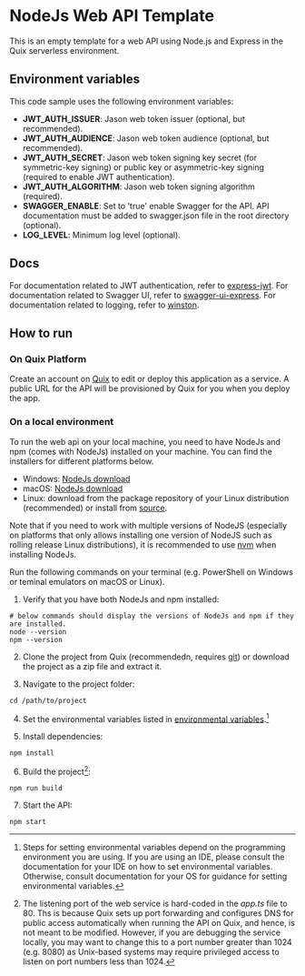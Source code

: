# NodeJs Web API Template

This is an empty template for a web API using Node.js and Express in the Quix serverless environment.

## Environment variables

This code sample uses the following environment variables:

- **JWT_AUTH_ISSUER**: Jason web token issuer (optional, but recommended).
- **JWT_AUTH_AUDIENCE**: Jason web token audience (optional, but recommended).
- **JWT_AUTH_SECRET**: Jason web token signing key secret (for symmetric-key signing) or public key or asymmetric-key signing (required to enable JWT authentication).
- **JWT_AUTH_ALGORITHM**: Jason web token signing algorithm (required).
- **SWAGGER_ENABLE**: Set to 'true' enable Swagger for the API. API documentation must be added to swagger.json file in the root directory (optional).
- **LOG_LEVEL**: Minimum log level (optional).
 
## Docs

For documentation related to JWT authentication, refer to [express-jwt](https://github.com/auth0/express-jwt).
For documentation related to Swagger UI, refer to [swagger-ui-express](https://github.com/scottie1984/swagger-ui-express).
For documentation related to logging, refer to [winston](https://github.com/winstonjs/winston).

## How to run

### On Quix Platform

Create an account on [Quix](https://portal.platform.quix.ai/self-sign-up?xlink=github) to edit or deploy this application as a service. A public URL for the API will be provisioned by Quix for you when you deploy the app.

### On a local environment

To run the web api on your local machine, you need to have NodeJs and npm (comes with NodeJs) installed on your machine. You can find the installers for different platforms below.
 
 - Windows: [NodeJs download](https://nodejs.org/en/download/)
 - macOS: [NodeJs download](https://nodejs.org/en/download/)
 - Linux: download from the package repository of your Linux distribution (recommended) or install from [source](https://nodejs.org/en/download/).

Note that if you need to work with multiple versions of NodeJS (especially on platforms that only allows installing one version of NodeJS such as rolling release Linux distributions), it is recommended to use [nvm](https://github.com/nvm-sh/nvm) when installing NodeJs.

Run the following commands on your terminal (e.g. PowerShell on Windows or teminal emulators on macOS or Linux).

1. Verify that you have both NodeJs and npm installed:

```
# below commands should display the versions of NodeJs and npm if they are installed.
node --version
npm --version
```

2. Clone the project from Quix (recommendedn, requires [git](https://git-scm.com/)) or download the project as a zip file and extract it.

3. Navigate to the project folder:

```
cd /path/to/project
```

4. Set the environmental variables listed in [environmental variables](#environment-variables).[^1]

5. Install dependencies:

```
npm install
```

6. Build the project[^2]:

```
npm run build
```

7. Start the API:
```
npm start
```

[^1]: Steps for setting environmental variables depend on the programming environment you are using. If you are using an IDE, please consult the documentation for your IDE on how to set environmental variables. Otherwise, consult documentation for your OS for guidance for setting environmental variables.

[^2]: The listening port of the web service is hard-coded in the _app.ts_ file to 80. Ths is because Quix sets up port forwarding and configures DNS for public access automatically when running the API on Quix, and hence, is not meant to be modified. However, if you are debugging the service locally, you may want to change this to a port number greater than 1024 (e.g. 8080) as Unix-based systems may require privileged access to listen on port numbers less than 1024.